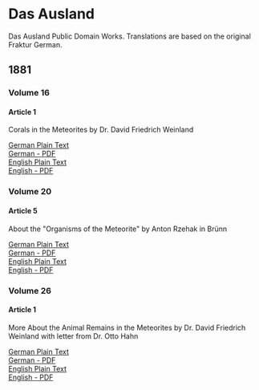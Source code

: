 # Das Ausland
Das Ausland Public Domain Works. Translations are based on the original Fraktur German.

## 1881

### Volume 16

#### Article 1

Corals in the Meteorites by Dr. David Friedrich Weinland

[German Plain Text](1881/16/1/full-text-german.md)  
[German - PDF](https://cdn.solaranamnesis.com/DasAusland/1881/16/1/Korallen-in-Meteorsteinen.pdf)  
[English Plain Text](1881/16/1/full-text-english.md)  
[English - PDF](https://cdn.solaranamnesis.com/DasAusland/1881/16/1/Corals-in-the-Meteorites.pdf)  

### Volume 20

#### Article 5

About the "Organisms of the Meteorite" by Anton Rzehak in Brünn

[German Plain Text](1881/20/5/full-text-german.md)  
[German - PDF](https://cdn.solaranamnesis.com/DasAusland/1881/20/5/Uber-die-Organismen-der-Meteorite.pdf)  
[English Plain Text](1881/20/5/full-text-english.md)  
[English - PDF](https://cdn.solaranamnesis.com/DasAusland/1881/20/5/About-the-Organisms-of-the-Meteorite.pdf)  

### Volume 26

#### Article 1

More About the Animal Remains in the Meteorites by Dr. David Friedrich Weinland with letter from Dr. Otto Hahn

[German Plain Text](1881/26/1/full-text-german.md)  
[German - PDF](https://cdn.solaranamnesis.com/DasAusland/1881/26/1/Weiteres-uber-die-Tierreste-in-Meteoriten.pdf)  
[English Plain Text](1881/26/1/full-text-english.md)  
[English - PDF](https://cdn.solaranamnesis.com/DasAusland/1881/26/1/More-About-the-Animal-Remains-in-the-Meteorites.pdf)  
